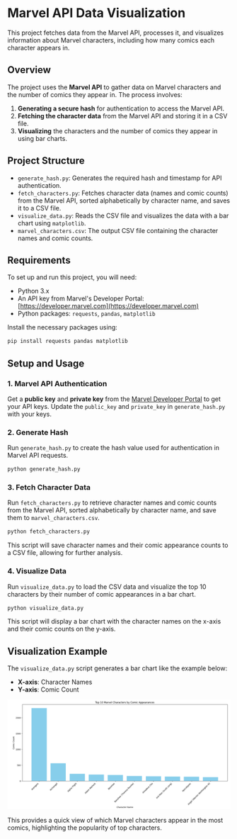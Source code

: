 # Marvel API Data Visualization

This project fetches data from the Marvel API, processes it, and visualizes information about Marvel characters, including how many comics each character appears in.

## Overview

The project uses the **Marvel API** to gather data on Marvel characters and the number of comics they appear in. The process involves:
1. **Generating a secure hash** for authentication to access the Marvel API.
2. **Fetching the character data** from the Marvel API and storing it in a CSV file.
3. **Visualizing** the characters and the number of comics they appear in using bar charts.

## Project Structure

- `generate_hash.py`: Generates the required hash and timestamp for API authentication.
- `fetch_characters.py`: Fetches character data (names and comic counts) from the Marvel API, sorted alphabetically by character name, and saves it to a CSV file.
- `visualize_data.py`: Reads the CSV file and visualizes the data with a bar chart using `matplotlib`.
- `marvel_characters.csv`: The output CSV file containing the character names and comic counts.

## Requirements

To set up and run this project, you will need:
- Python 3.x
- An API key from Marvel's Developer Portal: [https://developer.marvel.com](https://developer.marvel.com)
- Python packages: `requests`, `pandas`, `matplotlib`

Install the necessary packages using:
```bash
pip install requests pandas matplotlib
```

## Setup and Usage

### 1. Marvel API Authentication
Get a **public key** and **private key** from the [Marvel Developer Portal](https://developer.marvel.com/) to get your API keys. 
Update the `public_key` and `private_key` in `generate_hash.py` with your keys.

### 2. Generate Hash
Run `generate_hash.py` to create the hash value used for authentication in Marvel API requests.
```bash
python generate_hash.py
```

### 3. Fetch Character Data
Run `fetch_characters.py` to retrieve character names and comic counts from the Marvel API, sorted alphabetically by character name, and save them to `marvel_characters.csv`.
```bash
python fetch_characters.py
```
This script will save character names and their comic appearance counts to a CSV file, allowing for further analysis.

### 4. Visualize Data
Run `visualize_data.py` to load the CSV data and visualize the top 10 characters by their number of comic appearances in a bar chart.
```bash
python visualize_data.py
```
This script will display a bar chart with the character names on the x-axis and their comic counts on the y-axis.


## Visualization Example
The `visualize_data.py` script generates a bar chart like the example below:
- **X-axis**: Character Names
- **Y-axis**: Comic Count

![Data_Visualization_ Bar_chart.png](Data_Visualization_%20Bar_chart.png)

This provides a quick view of which Marvel characters appear in the most comics, highlighting the popularity of top characters.

